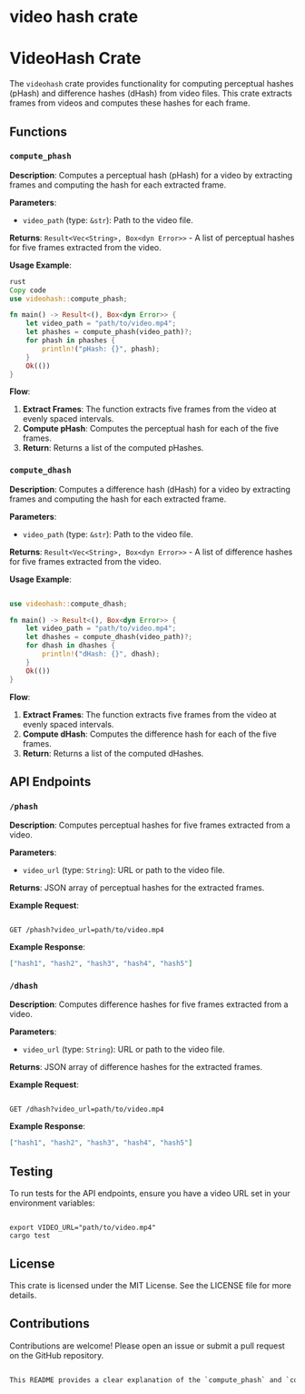 # video hash crate

# VideoHash Crate

The `videohash` crate provides functionality for computing perceptual hashes (pHash) and difference hashes (dHash) from video files. This crate extracts frames from videos and computes these hashes for each frame.

## Functions

### `compute_phash`

**Description**: Computes a perceptual hash (pHash) for a video by extracting frames and computing the hash for each extracted frame.

**Parameters**:

- `video_path` (type: `&str`): Path to the video file.

**Returns**: `Result<Vec<String>, Box<dyn Error>>` - A list of perceptual hashes for five frames extracted from the video.

**Usage Example**:

```rust
rust
Copy code
use videohash::compute_phash;

fn main() -> Result<(), Box<dyn Error>> {
    let video_path = "path/to/video.mp4";
    let phashes = compute_phash(video_path)?;
    for phash in phashes {
        println!("pHash: {}", phash);
    }
    Ok(())
}

```

**Flow**:

1. **Extract Frames**: The function extracts five frames from the video at evenly spaced intervals.
2. **Compute pHash**: Computes the perceptual hash for each of the five frames.
3. **Return**: Returns a list of the computed pHashes.

### `compute_dhash`

**Description**: Computes a difference hash (dHash) for a video by extracting frames and computing the hash for each extracted frame.

**Parameters**:

- `video_path` (type: `&str`): Path to the video file.

**Returns**: `Result<Vec<String>, Box<dyn Error>>` - A list of difference hashes for five frames extracted from the video.

**Usage Example**:

```rust

use videohash::compute_dhash;

fn main() -> Result<(), Box<dyn Error>> {
    let video_path = "path/to/video.mp4";
    let dhashes = compute_dhash(video_path)?;
    for dhash in dhashes {
        println!("dHash: {}", dhash);
    }
    Ok(())
}

```

**Flow**:

1. **Extract Frames**: The function extracts five frames from the video at evenly spaced intervals.
2. **Compute dHash**: Computes the difference hash for each of the five frames.
3. **Return**: Returns a list of the computed dHashes.

## API Endpoints

### `/phash`

**Description**: Computes perceptual hashes for five frames extracted from a video.

**Parameters**:

- `video_url` (type: `String`): URL or path to the video file.

**Returns**: JSON array of perceptual hashes for the extracted frames.

**Example Request**:

```

GET /phash?video_url=path/to/video.mp4

```

**Example Response**:

```json
["hash1", "hash2", "hash3", "hash4", "hash5"]
```

### `/dhash`

**Description**: Computes difference hashes for five frames extracted from a video.

**Parameters**:

- `video_url` (type: `String`): URL or path to the video file.

**Returns**: JSON array of difference hashes for the extracted frames.

**Example Request**:

```

GET /dhash?video_url=path/to/video.mp4

```

**Example Response**:

```json
["hash1", "hash2", "hash3", "hash4", "hash5"]
```

## Testing

To run tests for the API endpoints, ensure you have a video URL set in your environment variables:

```

export VIDEO_URL="path/to/video.mp4"
cargo test

```

## License

This crate is licensed under the MIT License. See the LICENSE file for more details.

## Contributions

Contributions are welcome! Please open an issue or submit a pull request on the GitHub repository.

```css

This README provides a clear explanation of the `compute_phash` and `compute_dhash` functions, their usage, and their role in the crate. It also includes information about the API endpoints and how to test the functionality.

```
